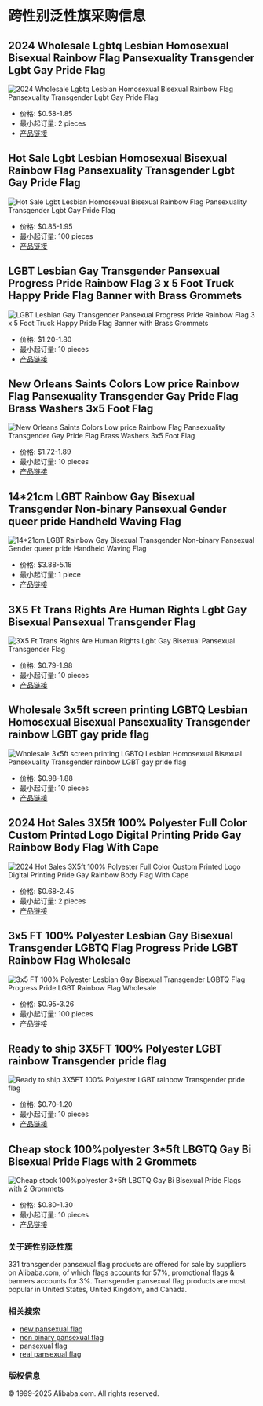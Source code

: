 # 跨性别泛性旗采购信息

## 2024 Wholesale Lgbtq Lesbian Homosexual Bisexual Rainbow Flag Pansexuality Transgender Lgbt Gay Pride Flag
![2024 Wholesale Lgbtq Lesbian Homosexual Bisexual Rainbow Flag Pansexuality Transgender Lgbt Gay Pride Flag](https://s.alicdn.com/@sc04/kf/Hb6f84b8bd5804b57b77a609ade891ee3j.jpg_300x300.jpg)
- 价格: $0.58-1.85
- 最小起订量: 2 pieces
- [产品链接](https://www.alibaba.com/product-detail/2024-Wholesale-Lgbtq-Lesbian-Homosexual-Bisexual_1600456501024.html)

## Hot Sale Lgbt Lesbian Homosexual Bisexual Rainbow Flag Pansexuality Transgender Lgbt Gay Pride Flag
![Hot Sale Lgbt Lesbian Homosexual Bisexual Rainbow Flag Pansexuality Transgender Lgbt Gay Pride Flag](https://s.alicdn.com/@sc04/kf/H5b504ec8b7ad40f9bd1630fe2c4251765.jpg_300x300.jpg)
- 价格: $0.85-1.95
- 最小起订量: 100 pieces
- [产品链接](https://www.alibaba.com/product-detail/Hot-Sale-Lgbt-Lesbian-Homosexual-Bisexual_1600810701473.html)

## LGBT Lesbian Gay Transgender Pansexual Progress Pride Rainbow Flag 3 x 5 Foot Truck Happy Pride Flag Banner with Brass Grommets
![LGBT Lesbian Gay Transgender Pansexual Progress Pride Rainbow Flag 3 x 5 Foot Truck Happy Pride Flag Banner with Brass Grommets](https://s.alicdn.com/@sc04/kf/H06ac9c0cb03e49fc878a0ff7ebfb5662o.jpg_300x300.jpg)
- 价格: $1.20-1.80
- 最小起订量: 10 pieces
- [产品链接](https://www.alibaba.com/product-detail/LGBT-Lesbian-Gay-Transgender-Pansexual-Progress_1601034955156.html)

## New Orleans Saints Colors Low price Rainbow Flag Pansexuality Transgender Gay Pride Flag Brass Washers 3x5 Foot Flag
![New Orleans Saints Colors Low price Rainbow Flag Pansexuality Transgender Gay Pride Flag Brass Washers 3x5 Foot Flag](https://s.alicdn.com/@sc04/kf/H33b12b44375d4ecbb0fc19476ca76403h.jpg_300x300.jpg)
- 价格: $1.72-1.89
- 最小起订量: 10 pieces
- [产品链接](https://www.alibaba.com/product-detail/New-Orleans-Saints-Colors-Low-price_1601205203533.html)

## 14*21cm LGBT Rainbow Gay Bisexual Transgender Non-binary Pansexual Gender queer pride Handheld Waving Flag
![14*21cm LGBT Rainbow Gay Bisexual Transgender Non-binary Pansexual Gender queer pride Handheld Waving Flag](https://s.alicdn.com/@sc04/kf/H46746765ab024027b0c50791a6269f3dI.jpg_300x300.jpg)
- 价格: $3.88-5.18
- 最小起订量: 1 piece
- [产品链接](https://www.alibaba.com/product-detail/14-21cm-LGBT-Rainbow-Gay-Bisexual_1600576260266.html)

## 3X5 Ft Trans Rights Are Human Rights Lgbt Gay Bisexual Pansexual Transgender Flag
![3X5 Ft Trans Rights Are Human Rights Lgbt Gay Bisexual Pansexual Transgender Flag](https://s.alicdn.com/@sc04/kf/Hd6b6c306062042ecadfbe4361697066cI.jpg_300x300.jpg)
- 价格: $0.79-1.98
- 最小起订量: 10 pieces
- [产品链接](https://www.alibaba.com/product-detail/3X5-Ft-Trans-Rights-Are-Human_1600924266111.html)

## Wholesale 3x5ft screen printing LGBTQ Lesbian Homosexual Bisexual Pansexuality Transgender rainbow LGBT gay pride flag
![Wholesale 3x5ft screen printing LGBTQ Lesbian Homosexual Bisexual Pansexuality Transgender rainbow LGBT gay pride flag](https://s.alicdn.com/@sc04/kf/H63be210ea7b1404c9932909461c488b9G.png_300x300.jpg)
- 价格: $0.98-1.88
- 最小起订量: 10 pieces
- [产品链接](https://www.alibaba.com/product-detail/Wholesale-3x5ft-screen-printing-LGBTQ-Lesbian_1601243882628.html)

## 2024 Hot Sales 3X5ft 100% Polyester Full Color Custom Printed Logo Digital Printing Pride Gay Rainbow Body Flag With Cape
![2024 Hot Sales 3X5ft 100% Polyester Full Color Custom Printed Logo Digital Printing Pride Gay Rainbow Body Flag With Cape](https://s.alicdn.com/@sc04/kf/H92c5a8b3275d401eadc244a63c4387a9c.jpg_300x300.jpg)
- 价格: $0.68-2.45
- 最小起订量: 2 pieces
- [产品链接](https://www.alibaba.com/product-detail/2024-Hot-Sales-3X5ft-100-Polyester_1601164362385.html)

## 3x5 FT 100% Polyester Lesbian Gay Bisexual Transgender LGBTQ Flag Progress Pride LGBT Rainbow Flag Wholesale
![3x5 FT 100% Polyester Lesbian Gay Bisexual Transgender LGBTQ Flag Progress Pride LGBT Rainbow Flag Wholesale](https://s.alicdn.com/@sc04/kf/Aacf6099695bd49fdae4237016c8513fcH.jpeg_300x300.jpg)
- 价格: $0.95-3.26
- 最小起订量: 100 pieces
- [产品链接](https://www.alibaba.com/product-detail/3x5-FT-100-Polyester-Lesbian-Gay_10000014818406.html)

## Ready to ship 3X5FT 100% Polyester LGBT rainbow Transgender pride flag
![Ready to ship 3X5FT 100% Polyester LGBT rainbow Transgender pride flag](https://s.alicdn.com/@sc04/kf/H3df44d6aad89416d9f22aafd80b27c00q.jpg_300x300.jpg)
- 价格: $0.70-1.20
- 最小起订量: 10 pieces
- [产品链接](https://www.alibaba.com/product-detail/Ready-to-ship-3X5FT-100-Polyester_1601239950690.html)

## Cheap stock 100%polyester 3*5ft LBGTQ Gay Bi Bisexual Pride Flags with 2 Grommets
![Cheap stock 100%polyester 3*5ft LBGTQ Gay Bi Bisexual Pride Flags with 2 Grommets](https://s.alicdn.com/@sc04/kf/Hcfdc5ed39e4e424ba161b6197eb07593U.jpg_300x300.jpg)
- 价格: $0.80-1.30
- 最小起订量: 10 pieces
- [产品链接](https://www.alibaba.com/product-detail/Cheap-stock-100-polyester-3-5ft_1600254937972.html)

### 关于跨性别泛性旗

331 transgender pansexual flag products are offered for sale by suppliers on Alibaba.com, of which flags accounts for 57%, promotional flags & banners accounts for 3%. Transgender pansexual flag products are most popular in United States, United Kingdom, and Canada.

### 相关搜索
- [new pansexual flag](https://www.alibaba.com/wholesale/new-pansexual-flag.html)
- [non binary pansexual flag](https://www.alibaba.com/wholesale/non-binary-pansexual-flag.html)
- [pansexual flag](https://www.alibaba.com/wholesale/pansexual-flag.html)
- [real pansexual flag](https://www.alibaba.com/wholesale/real-pansexual-flag.html)

### 版权信息
© 1999-2025 Alibaba.com. All rights reserved.